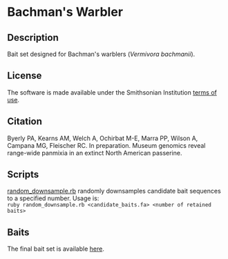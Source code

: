 # Bachman's Warbler  
## Description  
Bait set designed for Bachman's warblers (*Vermivora bachmanii*).  
## License  
The software is made available under the Smithsonian Institution [terms of use](https://www.si.edu/termsofuse).  
## Citation  
Byerly PA, Kearns AM, Welch A, Ochirbat M-E, Marra PP, Wilson A, Campana MG, Fleischer RC. In preparation. Museum genomics reveal range-wide panmixia in an extinct North American passerine.  
## Scripts  
[random_downsample.rb](random_downsample.rb) randomly downsamples candidate bait sequences to a specified number. Usage is:  
`ruby random_downsample.rb <candidate_baits.fa> <number of retained baits>`  
## Baits  
The final bait set is available [here](bawa_baits.fa).  


